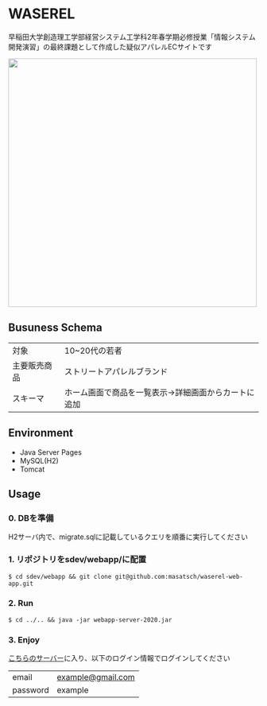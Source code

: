 # WASEREL

早稲田大学創造理工学部経営システム工学科2年春学期必修授業「情報システム開発演習」の最終課題として作成した疑似アパレルECサイトです

<img src="./images/usage.gif" width=500 />

## Busuness Schema

|||
|---|---|
|対象|10~20代の若者|
|主要販売商品|ストリートアパレルブランド|
|スキーマ|ホーム画面で商品を一覧表示→詳細画面からカートに追加|


## Environment

- Java Server Pages
- MySQL(H2)
- Tomcat

## Usage

### 0. DBを準備

H2サーバ内で、migrate.sqlに記載しているクエリを順番に実行してください

### 1. リポジトリをsdev/webapp/に配置

```
$ cd sdev/webapp && git clone git@github.com:masatsch/waserel-web-app.git
```

### 2. Run

```
$ cd ../.. && java -jar webapp-server-2020.jar
```

### 3. Enjoy

[こちらのサーバー](http://localhost:8080/waserel/)に入り、以下のログイン情報でログインしてください

|||
|---|---|
|email|example@gmail.com|
|password|example|
